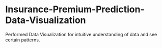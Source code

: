 # Insurance-Premium-Prediction-Data-Visualization
Performed Data Visualization for intuitive understanding of data and see certain patterns.
